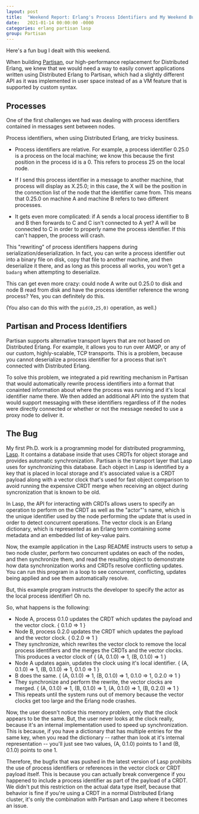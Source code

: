 ```yaml
---
layout: post
title:  "Weekend Report: Erlang's Process Identifiers and My Weekend Bug Hunting"
date:   2021-01-14 00:00:00 -0000
categories: erlang partisan lasp
group: Partisan
---
```


Here's a fun bug I dealt with this weekend.  

When building [Partisan](http://github.com/lasp-lang/partisan), our high-performance replacement for Distributed Erlang, we knew that we would need a way to easily convert applications written using Distributed Erlang to Partisan, which had a slightly different API as it was implemented in user space instead of as a VM feature that is supported by custom syntax.  

## Processes

One of the first challenges we had was dealing with process identifiers contained in messages sent between nodes.

Process identifiers, when using Distributed Erlang, are tricky business.  

* Process identifiers are relative.  For example, a process identifier 0.25.0 is a process on the local machine; we know this because the first position in the process id is a 0.  This refers to process 25 on the local node.  

* If I send this process identifier in a message to another machine, that process will display as X.25.0; in this case, the X will be the position in the connection list of the node that the identifier came from.  This means that 0.25.0 on machine A and machine B refers to two different processes.  

* It gets even more complicated: if A sends a local process identifier to B and B then forwards to C and C isn't connected to A yet?  A will be connected to C in order to properly name the process identifier.  If this can't happen, the process will crash.

This "rewriting" of process identifiers happens during serialization/deserialization.  In fact, you can write a process identifier out into a binary file on disk, copy that file to another machine, and then deserialize it there, and as long as this process all works, you won't get a `badarg` when attempting to deserialize.  

This can get even more crazy: could node A write out 0.25.0 to disk and node B read from disk and have the process identifier reference the wrong process?  Yes, you can definitely do this.  

(You also can do this with the `pid(0,25,0)` operation, as well.)

## Partisan and Process Identifiers

Partisan supports alternative transport layers that are not based on Distributed Erlang.  For example, it allows you to run over AMQP, or any of our custom, highly-scalable, TCP transports.  This is a problem, because you cannot deserialize a process identifier for a process that isn't connected with Distributed Erlang. 

To solve this problem, we integrated a pid rewriting mechanism in Partisan that would automatically rewrite process identifiers into a format that conainted information about where the process was running and it's local identifier name there.  We then added an additional API into the system that would support messaging with these identifiers regardless of if the nodes were directly connected or whether or not the message needed to use a proxy node to deliver it.

## The Bug

My first Ph.D. work is a programming model for distributed programming, [Lasp](http://github.com/lasp-lang/lasp).  It contains a database inside that uses CRDTs for object storage and provides automatic synchronization.  Partisan is the transport layer that Lasp uses for synchronizing this database.   Each object in Lasp is identified by a key that is placed in local storage and it's associated value is a CRDT payload along with a vector clock that's used for fast object comparison to avoid running the expensive CRDT merge when receiving an object during syncronization that is known to be old.  

In Lasp, the API for interacting with CRDTs allows users to specify an operation to perform on the CRDT as well as the "actor"'s name, which is the unique identifier used by the node performing the update that is used in order to detect concurrent operations.  The vector clock is an Erlang dictionary, which is represented as an Erlang term containing some metadata and an embedded list of key-value pairs.

Now, the example application in the Lasp README instructs users to setup a two node cluster, perform two concurrent updates on each of the nodes, and then synchronize them, and read the resulting object to demonstrate how data synchronization works and CRDTs resolve conflicting updates.  You can run this program in a loop to see concurrent, conflicting, updates being applied and see them automatically resolve.

But, this example program instructs the developer to specify the actor as the local process identifier!  Oh no.

So, what happens is the following:

* Node A, process 0.1.0 updates the CRDT which updates the payload and the vector clock. { 0.1.0 => 1 }
* Node B, process 0.2.0 updates the CRDT which updates the payload and the vector clock. { 0.2.0 => 1 }
* They synchronize, which rewrites the vector clock to remove the local process identifiers and the merges the CRDTs and the vector clocks.  This produces a vector clock of { (A, 0.1.0) => 1, (B, 0.1.0) => 1 }
* Node A updates again, updates the clock using it's local identifier.  { (A, 0.1.0) => 1, (B, 0.1.0) => 1,  0.1.0 => 1 }
* B does the same. { (A, 0.1.0) => 1, (B, 0.1.0) => 1,  0.1.0 => 1, 0.2.0 => 1 }
* They synchronize and perform the rewrite, the vector clocks are merged. { (A, 0.1.0) => 1, (B, 0.1.0) => 1,  (A, 0.1.0) => 1, (B, 0.2.0) => 1 }
* This repeats until the system runs out of memory because the vector clocks get too large and the Erlang node crashes.

Now, the user doesn't notice this memory problem, only that the clock appears to be the same.  But, the user never looks at the clock really, because it's an internal implementation used to speed up synchronization.  This is because, if you have a dictionary that has multiple entries for the same key, when you read the dictionary -- rather than look at it's internal representation -- you'll just see two values, (A, 0.1.0) points to 1 and (B, 0.1.0) points to one 1.

Therefore, the bugfix that was pushed in the latest version of Lasp prohibits the use of process identifiers or references in the vector clock or CRDT payload itself.  This is because you can actually break convergence if you happened to include a process identifier as part of the payload of a CRDT.  We didn't put this restriction on the actual data type itself, because that behavior is fine if you're using a CRDT in a normal Distributed Erlang cluster, it's only the combination with Partisan and Lasp where it becomes an issue.